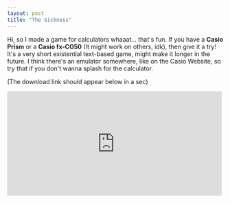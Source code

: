 ```yaml
---
layout: post
title: "The Sickness"
---
```

Hi, so I made a game for calculators whaaat... that's fun. If you have a **Casio Prism** or a **Casio fx-CG50** (It might work on others, idk), then give it a try! It's a very short existential text-based game, might make it longer in the future. I think there's an emulator somewhere, like on the Casio Website, so try that if you don't wanna splash for the calculator.

(The download link should appear below in a sec)
<div>
  <iframe src="https://widgets.gamejolt.com/package/v1?key=FTgoXxLH" frameborder="0" width="500" height="245"></iframe>
</div>
